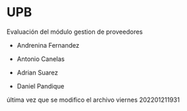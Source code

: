# UPB
Evaluación del módulo gestion de proveedores
* Andrenina Fernandez

* Antonio Canelas

* Adrian Suarez

* Daniel Pandique

última vez que se modifico el archivo viernes 202201211931
